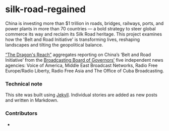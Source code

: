 # silk-road-regained

China is investing more than $1 trillion in roads, bridges, railways, ports, and power plants in more than 70 countries — a bold strategy to steer global commerce its way and reclaim its Silk Road heritage. This project examines how the 'Belt and Road Initiative' is transforming lives, reshaping landscapes and tilting the geopolitical balance.

[“The Dragon's Reach”](http://silkroadregained.com) aggregates reporting on China’s ‘Belt and Road Initiative’ from the [Broadcasting Board of Governors’](https://www.bbg.gov) five independent news agencies: Voice of America, Middle East Broadcast Networks, Radio Free Europe/Radio Liberty, Radio Free Asia and The Office of Cuba Broadcasting. 


### Technical note ###

This site was built using [Jekyll](https://jekyllrb.com/). Individual stories are added as new posts and written in Markdown.


### Contributors ###

* 